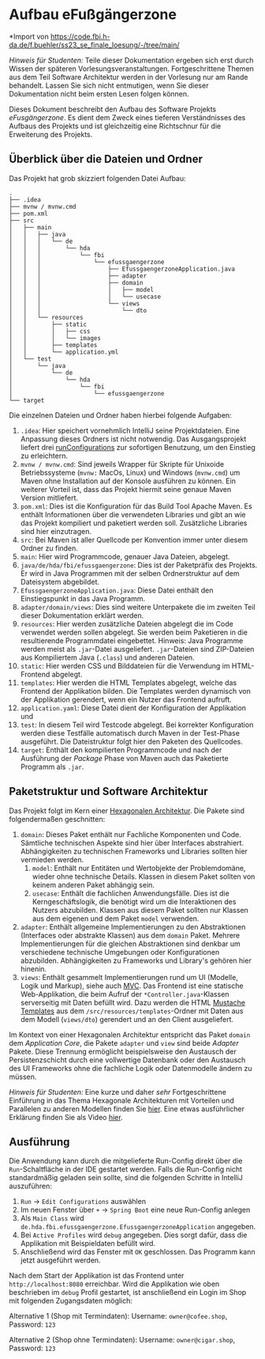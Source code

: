 Aufbau eFußgängerzone
============================
*Import von https://code.fbi.h-da.de/f.buehler/ss23_se_finale_loesung/-/tree/main/

*Hinweis für Studenten:* Teile dieser Dokumentation ergeben sich erst durch Wissen der späteren
Vorlesungsveranstaltungen. Fortgeschrittene Themen aus dem Teil Software Architektur werden in der Vorlesung nur am
Rande behandelt. Lassen Sie sich nicht entmutigen, wenn Sie dieser Dokumentation nicht beim ersten Lesen folgen können.

Dieses Dokument beschreibt den Aufbau des Software Projekts _eFusgängerzone_.
Es dient dem Zweck eines tieferen Verständnisses des Aufbaus des Projekts und ist gleichzeitig eine Richtschnur für die
Erweiterung des Projekts.


## Überblick über die Dateien und Ordner

Das Projekt hat grob skizziert folgenden Datei Aufbau:
```
.
├── .idea
├── mvnw / mvnw.cmd
├── pom.xml
├── src
│   ├── main
│   │   ├── java
│   │   │   └── de
│   │   │       └── hda
│   │   │           └── fbi
│   │   │               └── efussgaengerzone
│   │   │                   ├── EfussgaengerzoneApplication.java
│   │   │                   ├── adapter
│   │   │                   ├── domain
│   │   │                   │   ├── model
│   │   │                   │   └── usecase
│   │   │                   └── views
│   │   │                       └── dto
│   │   └── resources
│   │       ├── static
│   │       │   ├── css
│   │       │   └── images 
│   │       ├── templates
│   │       └── application.yml
│   └── test
│       └── java
│           └── de
│               └── hda
│                   └── fbi
│                       └── efussgaengerzone
└── target
```

Die einzelnen Dateien und Ordner haben hierbei folgende Aufgaben:

1. `.idea`: Hier speichert vornehmlich IntelliJ seine Projektdateien. Eine Anpassung dieses Ordners ist nicht notwendig.
   Das Ausgangsprojekt liefert
   drei [runConfigurations](https://www.jetbrains.com/help/idea/run-debug-configuration.html) zur sofortigen Benutzung,
   um den Einstieg zu erleichtern.
1. `mvnw / mvnw.cmd`: Sind jeweils Wrapper für Skripte für Unixoide Betriebssysteme (`mvnw:` MacOs, Linux) und
   Windows (`mvnw.cmd`) um Maven ohne Installation auf der Konsole ausführen zu können. Ein weiterer Vorteil ist, dass
   das Projekt hiermit seine genaue Maven Version mitliefert.
1. `pom.xml`: Dies ist die Konfiguration für das Build Tool Apache Maven. Es enthält Informationen über die verwendeten
   Libraries und gibt an wie das Projekt kompiliert und paketiert werden soll. Zusätzliche Libraries sind hier
   einzutragen.
1. `src`: Bei Maven ist aller Quellcode per Konvention immer unter diesem Ordner zu finden.
1. `main`: Hier wird Programmcode, genauer Java Dateien, abgelegt.
1. `java/de/hda/fbi/efussgaengerzone`: Dies ist der Paketpräfix des Projekts. Er wird in Java Programmen mit der selben
   Ordnerstruktur auf dem Dateisystem abgebildet.
1. `EfussgaengerzoneApplication.java`: Diese Datei enthält den Einstiegspunkt in das Java Programm.
1. `adapter/domain/views`: Dies sind weitere Unterpakete die im zweiten Teil dieser Dokumentation erklärt werden.
1. `resources`: Hier werden zusätzliche Dateien abgelegt die im Code verwendet werden sollen abgelegt. Sie werden beim
   Paketieren in die resultierende Programmdatei eingebettet. Hinweis: Java Programme werden meist als `.jar`-Datei
   ausgeliefert. `.jar`-Dateien sind ZIP-Dateien aus Kompiliertem Java (`.class`) und anderen Dateien.
1. `static`: Hier werden CSS und Bilddateien für die Verwendung im HTML-Frontend abgelegt.
1. `templates`: Hier werden die HTML Templates abgelegt, welche das Frontend der Applikation bilden. Die Templates
   werden dynamisch von der Applikation gerendert, wenn ein Nutzer das Frontend aufruft.
1. `application.yaml`: Diese Datei dient der Konfiguration der Applikation und
1. `test`: In diesem Teil wird Testcode abgelegt. Bei korrekter Konfiguration werden diese Testfälle automatisch durch
   Maven in der Test-Phase ausgeführt. Die Dateistruktur folgt hier den Paketen des Quellcodes.
1. `target`: Enthält den kompilierten Programmcode und nach der Ausführung der _Package_ Phase von Maven auch das
   Paketierte Programm als `.jar`.


## Paketstruktur und Software Architektur

Das Projekt folgt im Kern einer [Hexagonalen Architektur](https://en.wikipedia.org/wiki/Hexagonal_architecture_(software)).
Die Pakete sind folgendermaßen geschnitten:

1. `domain`: Dieses Paket enthält nur Fachliche Komponenten und Code. Sämtliche technischen Aspekte sind hier über
   Interfaces abstrahiert. Abhängigkeiten zu technischen Frameworks und Libraries sollten hier vermieden werden.
   1. `model`: Enthält nur Entitäten und Wertobjekte der Problemdomäne, wieder ohne technische Details. Klassen in
      diesem Paket sollten von keinem anderen Paket abhängig sein.
   1. `usecase`: Enthält die fachlichen Anwendungsfälle. Dies ist die Kerngeschäftslogik, die benötigt wird um die
      Interaktionen des Nutzers abzubilden. Klassen aus diesem Paket sollten nur Klassen aus dem eigenen und dem
      Paket `model` verwenden.
1. `adapter`: Enthält allgemeine Implementierungen zu den Abstraktionen (Interfaces oder abstrakte Klassen) aus
   dem `domain` Paket. Mehrere Implementierungen für die gleichen Abstraktionen sind denkbar um verschiedene technische
   Umgebungen oder Konfigurationen abzubilden. Abhängigkeiten zu Frameworks und Library's gehören hier hinenin.
1. `views`: Enthält gesammelt Implementierungen rund um UI (Modelle, Logik und Markup), siehe
   auch [MVC](https://de.wikipedia.org/wiki/Model_View_Controller). Das Frontend ist eine statische Web-Applikation, die
   beim Aufruf der `*Controller.java`-Klassen serverseitig mit Daten befüllt wird. Dazu werden die
   HTML [Mustache Templates](https://mustache.github.io/) aus dem `/src/resources/templates`-Ordner mit Daten aus dem
   Modell (`views/dto`) gerendert und an den Client ausgeliefert.

Im Kontext von einer Hexagonalen Architektur entspricht das Paket `domain` dem _Application Core_, die Pakete `adapter`
und `view` sind beide _Adapter_ Pakete. Diese Trennung ermöglicht beispielsweise den Austausch der Persistenzschicht
durch eine vollwertige Datenbank oder den Austausch des UI Frameworks ohne die fachliche Logik oder Datenmodelle ändern
zu müssen.

*Hinweis für Studenten:* Eine kurze und daher _sehr_ Fortgeschrittene Einführung in das Thema Hexagonale Architekturen
mit Vorteilen und Parallelen zu anderen Modellen finden
Sie [hier](https://www.maibornwolff.de/blog/von-schichten-zu-ringen-hexagonale-architekturen-erklaert). Eine etwas
ausführlicher Erklärung finden Sie als Video [hier](https://www.jug-da.de/2020/06/Hexagonale-Architektur/).

## Ausführung

Die Anwendung kann durch die mitgelieferte Run-Config direkt über die `Run`-Schaltfläche in der IDE gestartet werden.
Falls die Run-Config nicht standardmäßig geladen sein sollte, sind die folgenden Schritte in IntelliJ auszuführen:

1. `Run` -> `Edit Configurations` auswählen
2. Im neuen Fenster über `+` -> `Spring Boot` eine neue Run-Config anlegen
3. Als `Main Class` wird `de.hda.fbi.efussgaengerzone.EfussgaengerzoneApplication` angegeben.
4. Bei `Active Profiles` wird `debug` angegeben. Dies sorgt dafür, dass die Applikation mit Beispieldaten befüllt wird.
5. Anschließend wird das Fenster mit `OK` geschlossen. Das Programm kann jetzt ausgeführt werden.

Nach dem Start der Applikation ist das Frontend unter `http://localhost:8080` erreichbar. Wird die Applikation wie oben
beschrieben im `debug` Profil gestartet, ist anschließend ein Login im Shop mit folgenden Zugangsdaten möglich:

Alternative 1 (Shop mit Termindaten):
Username: `owner@cofee.shop`, Password: `123`

Alternative 2 (Shop ohne Termindaten):
Username: `owner@cigar.shop`, Password: `123`
